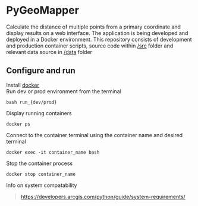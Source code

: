 # PyGeoMapper
Calculate the distance of multiple points from a primary coordinate and display results on a web interface. The application is being developed and deployed in a Docker environment. This repository consists of development and production container scripts, source code within [/src](/src/) folder and relevant data source in [/data](/data/) folder
## Configure and run
Install [docker](https://docs.docker.com/get-docker/)  
Run dev or prod environment from the terminal
````
bash run_{dev/prod}
````
Display running containers
````
docker ps
````
Connect to the container terminal using the container name and desired terminal
````
docker exec -it container_name bash
````
Stop the container process
````
docker stop container_name
````

Info on system compatability  
>https://developers.arcgis.com/python/guide/system-requirements/